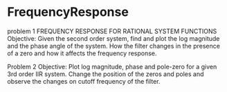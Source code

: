 FrequencyResponse
=================
problem 1
FREQUENCY RESPONSE FOR RATIONAL SYSTEM FUNCTIONS
Objective:  Given the second order system, find and plot the log magnitude and the phase angle of the system. How the filter changes in the presence of a zero and how it affects the frequency response.


Problem 2
Objective: Plot log magnitude, phase and pole-zero for a given 3rd order IIR system. Change the position of the zeros and poles and observe the changes on cutoff frequency of the filter.
